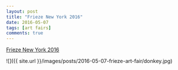 ```yaml
---
layout: post
title: "Frieze New York 2016"
date: 2016-05-07
tags: [art fairs]
comments: true
---
```

[Frieze New York 2016](https://www.artsy.net/frieze-new-york-2016)

![]({{ site.url }}/images/posts/2016-05-07-frieze-art-fair/donkey.jpg)

